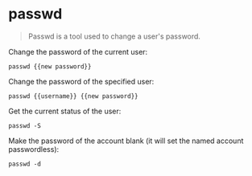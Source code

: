 passwd
======

> Passwd is a tool used to change a user's password.

Change the password of the current user:

    passwd {{new password}}

Change the password of the specified user:

    passwd {{username}} {{new password}}

Get the current status of the user:

    passwd -S

Make the password of the account blank (it will set the named account passwordless):

    passwd -d
